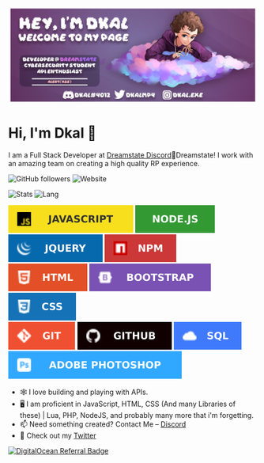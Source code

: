 ![header](https://github.com/DkalCode/DkalCode/blob/main/header.png)

# Hi, I'm Dkal 👋
I am a Full Stack Developer at [Dreamstate Discord](https://discord.gg/dreamstaterp)🔮Dreamstate! I work with an amazing team on creating a high quality RP experience.

![GitHub followers](https://img.shields.io/github/followers/DkalCode?color=%23CEBAFC&style=for-the-badge) ![Website](https://img.shields.io/website?label=play.dreamstate.city&style=for-the-badge&url=http%3A%2F%2Fplay.dreamstate.city%3A40120%2F)

![Stats](https://github-readme-stats.vercel.app/api?username=DkalCode&theme=dark&show_icons=true)
![Lang](https://github-readme-stats.vercel.app/api/top-langs/?username=DkalCode&theme=dark&show_icons=true)

![js](https://github.com/DkalCode/DkalCode/blob/main/js.svg) ![node](https://github.com/DkalCode/DkalCode/blob/main/nodejs.svg) ![jquery](https://github.com/DkalCode/DkalCode/blob/main/jquery.svg) ![npm](https://github.com/DkalCode/DkalCode/blob/main/npm.svg)<br> ![html](https://github.com/DkalCode/DkalCode/blob/main/html.svg) ![bootstrap](https://github.com/DkalCode/DkalCode/blob/main/bootstrap.svg) ![css](https://github.com/DkalCode/DkalCode/blob/main/css.svg) <br>![git](https://github.com/DkalCode/DkalCode/blob/main/git.svg) ![github](https://github.com/DkalCode/DkalCode/blob/main/github.svg) ![sql](https://github.com/DkalCode/DkalCode/blob/main/sql.svg) <br>![photoshop](https://github.com/DkalCode/DkalCode/blob/main/photoshop.svg)

- 🕸️ I love building and playing with APIs.
- 🖥️ I am proficient in JavaScript, HTML, CSS (And many Libraries of these) | Lua, PHP, NodeJS, and probably many more that i'm forgetting.
- 📫 Need something created? Contact Me – [Discord](https://www.discordapp.com/users/421837462047031297)
- 💙 Check out my [Twitter](https://twitter.com/DkalMP4)

[![DigitalOcean Referral Badge](https://web-platforms.sfo2.digitaloceanspaces.com/WWW/Badge%203.svg)](https://www.digitalocean.com/?refcode=bf0cd1148ba8&utm_campaign=Referral_Invite&utm_medium=Referral_Program&utm_source=badge)
